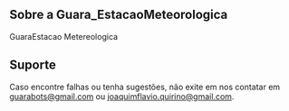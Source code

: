 ## Sobre a Guara_EstacaoMeteorologica
GuaraEstacao Metereologica

## Suporte

Caso encontre falhas ou tenha sugestões, não exite em nos contatar em [guarabots@gmail.com](mailto:guarabots@gmail.com?Subject=GuaraTeca) ou [joaquimflavio.quirino@gmail.com](mailto:joaquimflavio.quirino@gmail.com?Subject=GuaraTeca).
